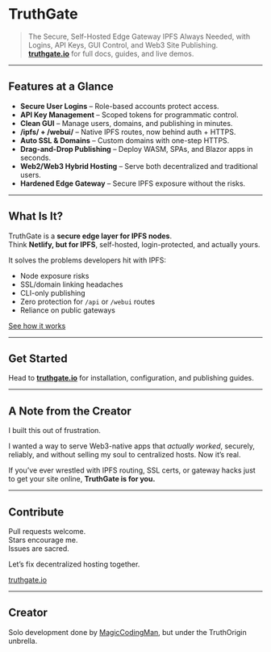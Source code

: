 # TruthGate


> The Secure, Self-Hosted Edge Gateway IPFS Always Needed, with Logins, API Keys, GUI Control, and Web3 Site Publishing.  
> **[truthgate.io](https://truthgate.io)** for full docs, guides, and live demos.

---

## Features at a Glance

- **Secure User Logins** – Role-based accounts protect access.
- **API Key Management** – Scoped tokens for programmatic control.
- **Clean GUI** – Manage users, domains, and publishing in minutes.
- **/ipfs/ + /webui/** – Native IPFS routes, now behind auth + HTTPS.
- **Auto SSL & Domains** – Custom domains with one-step HTTPS.
- **Drag-and-Drop Publishing** – Deploy WASM, SPAs, and Blazor apps in seconds.
- **Web2/Web3 Hybrid Hosting** – Serve both decentralized and traditional users.
- **Hardened Edge Gateway** – Secure IPFS exposure without the risks.

---

## What Is It?

TruthGate is a **secure edge layer for IPFS nodes**.  
Think **Netlify, but for IPFS**, self-hosted, login-protected, and actually yours.  

It solves the problems developers hit with IPFS:  
- Node exposure risks  
- SSL/domain linking headaches  
- CLI-only publishing  
- Zero protection for `/api` or `/webui` routes  
- Reliance on public gateways  

[See how it works](https://truthgate.io)

---

## Get Started

Head to **[truthgate.io](https://truthgate.io)** for installation, configuration, and publishing guides.  

---

## A Note from the Creator

I built this out of frustration.  

I wanted a way to serve Web3-native apps that *actually worked*, securely, reliably, and without selling my soul to centralized hosts. Now it’s real.  

If you’ve ever wrestled with IPFS routing, SSL certs, or gateway hacks just to get your site online, **TruthGate is for you.**

---

## Contribute

Pull requests welcome.  
Stars encourage me.  
Issues are sacred.  

Let’s fix decentralized hosting together.  

[truthgate.io](https://truthgate.io)  

---

## Creator

Solo development done by [MagicCodingMan](https://github.com/magiccodingman), but under the TruthOrigin unbrella.
